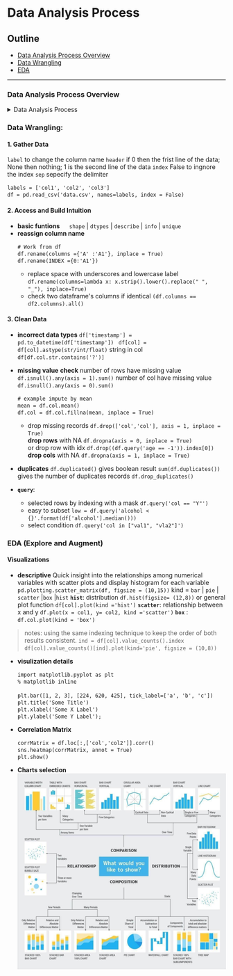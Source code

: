 # Data Analysis Process
## Outline 
<ul>
<li><a href="#L2">Data Analysis Process Overview</a></li>
<li><a href="#L3">Data Wrangling</a></li>
<li><a href="#L4">EDA</a></li>
</ul>

****
<a id='L2'></a>
### Data Analysis Process Overview
<details> 
<summary> Data Analysis Process </summary>
<bold> 
Step 1: Ask questions   

Either you're given data and ask questions based on it, or you ask questions first and gather data based on that later. In both cases, great questions help you focus on relevant parts of your data and direct your analysis towards meaningful insights.

Step 2: Wrangle data
You get the data you need in a form you can work with in three steps: gather, assess, clean. You gather the data you need to answer your questions, assess your data to identify any problems in your data’s quality or structure, and clean your data by modifying, replacing, or removing data to ensure that your dataset is of the highest quality and as well-structured as possible.

Step 3: Perform EDA (Exploratory Data Analysis)
You explore and then augment your data to maximize the potential of your analyses, visualizations, and models. Exploring involves finding patterns in your data, visualizing relationships in your data, and building intuition about what you’re working with. After exploring, you can do things like remove outliers and create better features from your data, also known as feature engineering.

Step 4: Draw conclusions (or even make predictions)
This step is typically approached with machine learning or inferential statistics that are beyond the scope of this course, which will focus on drawing conclusions with descriptive statistics.

Step 5: Communicate your results
You often need to justify and convey meaning in the insights you’ve found. Or, if your end goal is to build a system, you usually need to share what you’ve built, explain how you reached design decisions, and report how well it performs. There are many ways to communicate your results: reports, slide decks, blog posts, emails, presentations, or even conversations. Data visualization will always be very valuable.
</details>

<a id='L3'></a>
### Data Wrangling: 
#### 1. Gather Data
`label`  to change the column name 
`header` if 0 then the frist line of the data; None then nothing; 1 is the second line of the data
`index` False to ingnore the index
`sep` sepecify the delimiter
```
labels = ['col1', 'col2', 'col3']  
df = pd.read_csv('data.csv', names=labels, index = False)   
```
#### 2.  Access and Build Intuition
* **basic funtions**  &emsp;   `shape` | `dtypes` | `describe` | `info` | `unique`
* **reassign column name** 
  ```
  # Work from df 
  df.rename(columns ={'A' :'A1'}, inplace = True)
  df.rename(INDEX ={0:'A1'})
  ```
  - replace space with underscores and lowercase label 
  `df.rename(columns=lambda x: x.strip().lower().replace(" ", "_"), inplace=True)`
  - check two dataframe's columns if identical 
  `(df.columns == df2.columns).all()`

#### 3. Clean Data
* **incorrect data types**
`df['timestamp'] = pd.to_datetime(df['timestamp']) `
`df[col] = df[col].astype(str/int/float)`
string in col `df[df.col.str.contains('?')]`
* **missing value** 
  **check**
number of rows have missing value `df.isnull().any(axis = 1).sum()`
number of col have missing value `df.isnull().any(axis = 0).sum()`
   ```
   # example impute by mean
   mean = df.col.mean()   
   df.col = df.col.fillna(mean, inplace = True)
   ```
    - drop missing records
      `df.drop(['col','col'], axis = 1, inplace = True)`  
      **drop rows** with NA `df.dropna(axis = 0, inplace = True)`  
      or drop row with idx `df.drop((df.query('age == -1')).index[0])`
      **drop cols** with NA `df.dropna(axis = 1, inplace = True)` 
    
* **duplicates** 
`df.duplicated()` gives boolean result 
`sum(df.duplicates())` gives the number of duplicates records 
`df.drop_duplicates()`

* **`query`**: 
  - selected rows by indexing with a mask
    `df.query('col == "Y"')`
  - easy to subset
  `low = df.query('alcohol < {}'.format(df['alcohol'].median()))`
  - select condition 
  `df.query('col in ["val1", "vla2"]')`

<a id='L4'></a>
### EDA (Explore and Augment)
#### Visualizations
* **descriptive**
  Quick insight into the relationships among numerical variables with scatter plots and display histogram for each variable
  `pd.plotting.scatter_matrix(df, figsize = (10,15))`
   kind = `bar` | `pie` | `scatter` |`box` |`hist` 
  **`hist`**: distribution   `df.hist(figsize= (12,8))` or general plot function  `df[col].plot(kind ='hist')` 
  **`scatter`**: relationship between x and y `df.plot(x = col1, y= col2, kind ='scatter')` 
  **`box`** : `df.col.plot(kind = 'box')` 
> notes:
> using the same indexing technique to keep the order of both results consistent. 
> `ind = df[col].value_counts().index`
> `df[col].value_counts()[ind].plot(kind='pie', figsize = (10,8))`
* **visulization details**
  ```
  import matplotlib.pyplot as plt 
  % matplotlib inline 

  plt.bar([1, 2, 3], [224, 620, 425], tick_label=['a', 'b', 'c'])
  plt.title('Some Title')
  plt.xlabel('Some X Label')
  plt.ylabel('Some Y Label');
  ```
* **Correlation Matrix** 
  ```
  corrMatrix = df.loc[:,['col','col2']].corr()
  sns.heatmap(corrMatrix, annot = True)
  plt.show()
  ``` 
* **Charts selection** 
  ![Chart](Pics/new_chart.jpeg) 